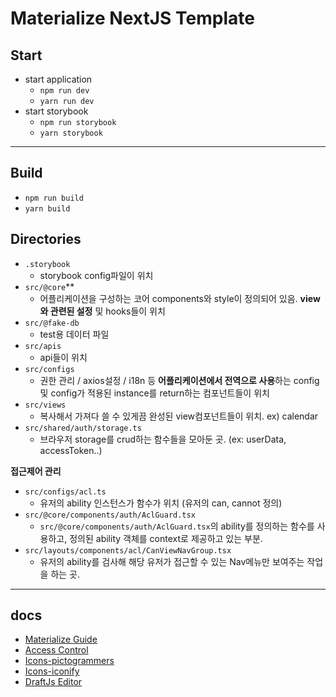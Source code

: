 # Materialize NextJS Template

## Start

- start application
  - `npm run dev`
  - `yarn run dev`
- start storybook
  - `npm run storybook`
  - `yarn storybook`

---

## Build

- `npm run build`
- `yarn build`

## Directories

- `.storybook`
  - storybook config파일이 위치
- `src/@core`\*\*
  - 어플리케이션을 구성하는 코어 components와 style이 정의되어 있음. **view와 관련된 설정** 및 hooks들이 위치
- `src/@fake-db`
  - test용 데이터 파일
- `src/apis`
  - api들이 위치
- `src/configs`
  - 권한 관리 / axios설정 / i18n 등 **어플리케이션에서 전역으로 사용**하는 config및 config가 적용된 instance를 return하는 컴포넌트들이 위치
- `src/views`
  - 복사해서 가져다 쓸 수 있게끔 완성된 view컴포넌트들이 위치. ex) calendar
- `src/shared/auth/storage.ts`
  - 브라우저 storage를 crud하는 함수들을 모아둔 곳. (ex: userData, accessToken..)

**접근제어 관리**

- `src/configs/acl.ts`
  - 유저의 ability 인스턴스가 함수가 위치 (유저의 can, cannot 정의)
- `src/@core/components/auth/AclGuard.tsx`
  - `src/@core/components/auth/AclGuard.tsx`의 ability를 정의하는 함수를 사용하고, 정의된 ability 객체를 context로 제공하고 있는 부분.
- `src/layouts/components/acl/CanViewNavGroup.tsx`
  - 유저의 ability를 검사해 해당 유저가 접근할 수 있는 Nav메뉴만 보여주는 작업을 하는 곳.

---

## docs

- [Materialize Guide](https://pixinvent.com/demo/materialize-mui-react-nextjs-admin-template/documentation/guide/)
- [Access Control](https://pixinvent.com/demo/materialize-mui-react-nextjs-admin-template/documentation/guide/development/access-control.html)
- [Icons-pictogrammers](https://pictogrammers.com/library/mdi/)
- [Icons-iconify](https://icon-sets.iconify.design/)
- [DraftJs Editor](https://reactrocket.com/post/draft-js-persisting-content/)
